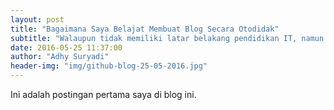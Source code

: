```yaml
---
layout: post
title: "Bagaimana Saya Belajat Membuat Blog Secara Otodidak"
subtitle: "Walaupun tidak memiliki latar belakang pendidikan IT, namun kita bisa membuat blog secara otodidak"
date: 2016-05-25 11:37:00
author: "Adhy Suryadi"
header-img: "img/github-blog-25-05-2016.jpg"
---
```


Ini adalah postingan pertama saya di blog ini.
